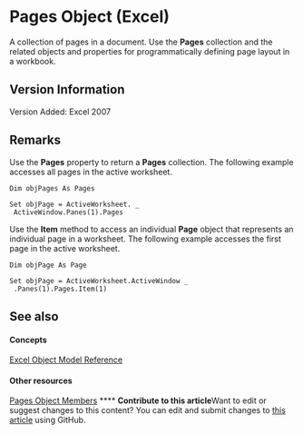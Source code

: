 
# Pages Object (Excel)

A collection of pages in a document. Use the  **Pages** collection and the related objects and properties for programmatically defining page layout in a workbook.


## Version Information

Version Added: Excel 2007 


## Remarks

Use the  **Pages** property to return a **Pages** collection. The following example accesses all pages in the active worksheet.


```
Dim objPages As Pages 
 
Set objPage = ActiveWorksheet. _ 
 ActiveWindow.Panes(1).Pages
```

Use the  **Item** method to access an individual **Page** object that represents an individual page in a worksheet. The following example accesses the first page in the active worksheet.




```
Dim objPage As Page 
 
Set objPage = ActiveWorksheet.ActiveWindow _ 
 .Panes(1).Pages.Item(1)
```


## See also


#### Concepts


 [Excel Object Model Reference](11ea8598-8a20-92d5-f98b-0da04263bf2c.md)
#### Other resources


 [Pages Object Members](970cda07-ab54-2142-1f0c-d11a1ee4f566.md)
****   **Contribute to this article**Want to edit or suggest changes to this content? You can edit and submit changes to  [this article](https://github.com/jhershey00/VBA_Excel_Test/OpenXMLCon/articles/ecedccc4-e1af-6a66-9d83-bd0cf76dfe68.md) using GitHub.

